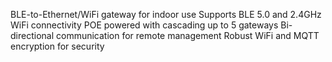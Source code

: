 BLE-to-Ethernet/WiFi gateway for indoor use
Supports BLE 5.0 and 2.4GHz WiFi connectivity
POE powered with cascading up to 5 gateways
Bi-directional communication for remote management
Robust WiFi and MQTT encryption for security
